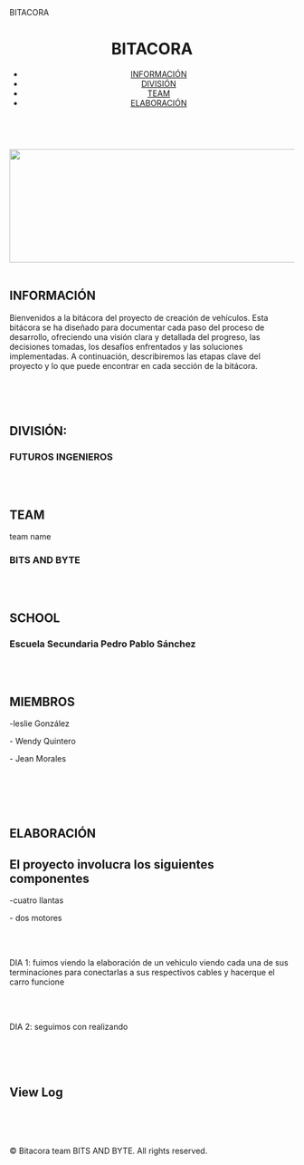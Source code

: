 <!DOCTYPE html>
<html lang="en">
    
<head>
    <meta charset="UTF-8">
    <meta name="viewport" content="width=device-width, initial-scale=1.0">
    BITACORA
    <link rel="stylesheet" href="styles.css">
</head>

<body>
    <header>
        <h1>BITACORA</h1>
        <nav>
            <ul>
                <li><a href="#INFORMACIÓN">INFORMACIÓN</a></li>
                <li><a href="#DIVISIÓN">DIVISIÓN</a></li>
                <li><a href="#TEAM">TEAM</a></li>
                <li><a href="ELABORACIÓN">ELABORACIÓN</a></li>
            </ul>
        </nav>
    </header>
    <main>
        <section id="home">
            <br>
            <img src="banner.png" width="1000" height="200">
            <br>
            <br>
            <h2> INFORMACIÓN </h2>
            <p> Bienvenidos a la bitácora del proyecto de creación de vehículos. Esta bitácora se ha diseñado para documentar cada paso del proceso de desarrollo, ofreciendo una visión clara y detallada del progreso, las decisiones tomadas, los desafíos enfrentados y las soluciones implementadas. A continuación, describiremos las etapas clave del proyecto y lo que puede encontrar en cada sección de la bitácora.</p>
            <br>
            <br>
            <br>
            <h2>DIVISIÓN:</h2>
                  <h3><P>FUTUROS INGENIEROS </P></h3>
            <br>
            <br>
            <h2>TEAM</h2>
                 <p> team name</p> <h3><P>BITS AND BYTE</P></h3>
            <br>
            <br>
            <h2>SCHOOL</h2>
                  <h3><P>Escuela Secundaria Pedro Pablo Sánchez</P></h3>
            <br>
            <br>
            <h2>MIEMBROS </h2>
                <p> -leslie González</p>
                <p> - Wendy Quintero</p>
                <p> - Jean Morales</p>
            <br>
            <br>
        </section>
        <section id="PASOS REALIZADOS">
            <br>
            <br>
            <h2>ELABORACIÓN</h2>
            <h2> El proyecto involucra los siguientes componentes </h2>
            <p> -cuatro llantas</p>
            <p> - dos motores</p>
            <br>
            <br>
            <p> DIA 1: fuimos viendo la elaboración de un vehiculo viendo cada una de sus terminaciones para conectarlas a sus respectivos cables y hacerque el carro funcione </p>  
            <br>
            <br>
            <p>DIA 2: seguimos con realizando  </p>
            </form>
        </section>
        <br>
        <br>
        <br>
        <section id="view-log">
            <h2>View Log</h2>
            <div id="log-entries">
            </div>
        </section>
    </main>
    <footer>
        <br>
        <br>
        <br>
        <p>&copy; Bitacora team BITS AND BYTE. All rights reserved.</p>
    </footer>
    <br>
    <br>
</body>
</html>
